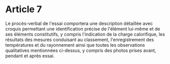 # Article 7

Le procès-verbal de l'essai comportera une description détaillée avec croquis permettant une identification précise de l'élément lui-même et de ses éléments constitutifs, y compris l'indication de la charge calorifique, les résultats des mesures conduisant au classement, l'enregistrement des températures et du rayonnement ainsi que toutes les observations qualitatives mentionnées ci-dessus, y compris des photos prises avant, pendant et après essai.
